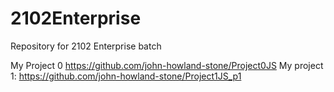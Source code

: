 # 2102Enterprise
Repository for 2102 Enterprise batch

My Project 0
https://github.com/john-howland-stone/Project0JS
My project 1:
https://github.com/john-howland-stone/Project1JS_p1
